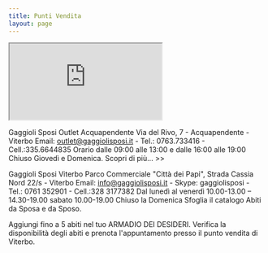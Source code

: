 ```yaml
---
title: Punti Vendita
layout: page
---
```


<div class="embed-responsive embed-responsive-16by9">
  <iframe class="embed-responsive-item" src="https://maps.googleapis.com/maps/api/staticmap?key=AIzaSyCU7hXHmO_wuMuVUP6pO8sA88kn1MMr37k&center=42.438219430927795,12.078150847407528&zoom=15&format=png&maptype=roadmap&style=element:geometry%7Ccolor:0xf5f5f5&style=element:labels.icon%7Cvisibility:off&style=element:labels.text.fill%7Ccolor:0x616161&style=element:labels.text.stroke%7Ccolor:0xf5f5f5&style=feature:administrative.land_parcel%7Celement:labels.text.fill%7Ccolor:0xbdbdbd&style=feature:poi%7Celement:geometry%7Ccolor:0xeeeeee&style=feature:poi%7Celement:labels.text.fill%7Ccolor:0x757575&style=feature:poi.park%7Celement:geometry%7Ccolor:0xe5e5e5&style=feature:poi.park%7Celement:labels.text.fill%7Ccolor:0x9e9e9e&style=feature:road%7Celement:geometry%7Ccolor:0xffffff&style=feature:road.arterial%7Celement:labels.text.fill%7Ccolor:0x757575&style=feature:road.highway%7Celement:geometry%7Ccolor:0xdadada&style=feature:road.highway%7Celement:labels.text.fill%7Ccolor:0x616161&style=feature:road.local%7Celement:labels.text.fill%7Ccolor:0x9e9e9e&style=feature:transit.line%7Celement:geometry%7Ccolor:0xe5e5e5&style=feature:transit.station%7Celement:geometry%7Ccolor:0xeeeeee&style=feature:water%7Celement:geometry%7Ccolor:0xc9c9c9&style=feature:water%7Celement:labels.text.fill%7Ccolor:0x9e9e9e&size=480x360" allowfullscreen></iframe>
</div>

Gaggioli Sposi Outlet Acquapendente
Via del Rivo, 7 - Acquapendente - Viterbo
Email: outlet@gaggiolisposi.it - Tel.: 0763.733416 - Cell.:335.6644835
Orario dalle 09:00 alle 13:00 e dalle 16:00 alle 19:00 Chiuso Giovedì e Domenica. Scopri di più... >>

Gaggioli Sposi Viterbo
Parco Commerciale "Città dei Papi", Strada Cassia Nord 22/s - Viterbo
Email: info@gaggiolisposi.it - Skype: gaggiolisposi - Tel.: 0761 352901 - Cell.:328 3177382
Dal lunedì al venerdì 10.00-13.00 – 14.30-19.00
sabato 10.00-19.00
Chiuso la Domenica
Sfoglia il catalogo Abiti da Sposa e da Sposo.

Aggiungi fino a 5 abiti nel tuo ARMADIO DEI DESIDERI.
Verifica la disponibilità degli abiti e prenota l'appuntamento presso il punto vendita di Viterbo.
